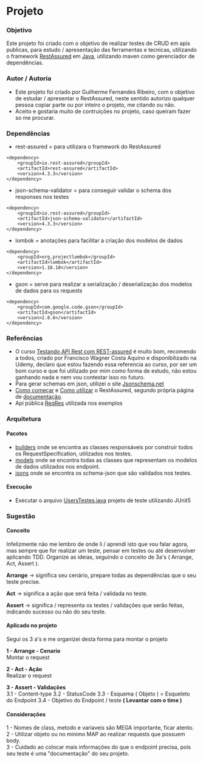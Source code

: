 # Projeto

### Objetivo

Este projeto foi criado com o objetivo de realizar testes de CRUD em apis publicas, para estudo / apresentação das ferramentas e tecnicas, utilizando o
framework [RestAssured](https://rest-assured.io/) em [Java](https://github.com/rest-assured/rest-assured/wiki/Usage), utilizando maven como gerenciador de dependências.

### Autor / Autoria

* Este projeto foi criado por Guilherme Fernandes Ribeiro, com o objetivo de estudar / apresentar o RestAssured, neste
  sentido autorizo qualquer pessoa copiar parte ou por inteiro o projeto, me citando ou não.
* Aceito e gostaria muito de contruições no projeto, caso queiram fazer so me procurar.

### Dependências

* rest-assured = para utilizara o framework do RestAssured
```
<dependency>
    <groupId>io.rest-assured</groupId>
    <artifactId>rest-assured</artifactId>
    <version>4.3.3</version>
</dependency>
```

* json-schema-validator = para conseguir validar o schema dos responses nos testes 
```
<dependency>
    <groupId>io.rest-assured</groupId>
    <artifactId>json-schema-validator</artifactId>
    <version>4.3.3</version>
</dependency>
```

* lombok = anotações para facilitar a criação dos modelos de dados
```
<dependency>
    <groupId>org.projectlombok</groupId>
    <artifactId>lombok</artifactId>
    <version>1.18.18</version>
</dependency>
```

* gson = serve para realizar a serialização / deserialização dos modelos de dados para os requests
```
<dependency>
    <groupId>com.google.code.gson</groupId>
    <artifactId>gson</artifactId>
    <version>2.8.6</version>
</dependency>
```
        
### Referências

* O curso [Testando API Rest com REST-assured](https://www.udemy.com/course/testando-api-rest-com-rest-assured/) é muito
  bom, recomendo a todos, criado por Francisco Wagner Costa Aquino e disponibilizado na Udemy, declaro que estou fazendo
  essa referencia ao curso, por ser um bom curso e que foi utilizado por mim como forma de estudo, não estou ganhando nada e nem vou contestar isso no futuro.
* Para gerar schemas em json, utilizei o site [Jsonschema.net](https://jsonschema.net/home)
* [Como começar](https://github.com/rest-assured/rest-assured/wiki/GettingStarted)
  e [Como utilizar](https://github.com/rest-assured/rest-assured/wiki/Usage) o RestAssured, segundo própria página
  de [documentação](https://rest-assured.io/).
* Api pública [ReqRes](https://reqres.in/) utilizada nos exemplos

### Arquitetura

#### Pacotes

* [builders]() onde se encontra as classes responsáveis por construir todos os RequestSpecification, utilizados nos
  testes.
* [models]() onde se encontra todas as classes que representam os modelos de dados utilizados nos endpoint.
* [jsons]() onde se encontra os schema-json que são validados nos testes.

#### Execução

* Executar o arquivo [UsersTestes.java]() projeto de teste utilizando JUnit5

### Sugestão

#### Conceito

Infelizmente não me lembro de onde li / aprendi isto que vou falar agora, mas sempre que for realizar um teste, pensar em testes ou até desenvolver aplicando TDD.
Organize as ideias, seguindo o conceito de 3a's ( Arrange, Act, Assert ).

**Arrange** -> significa seu cenário, prepare todas as dependências que o seu teste precise.

**Act** -> significa a ação que será feita / validada no teste.

**Assert** -> significa / representa os testes / validações que serão feitas, indicando sucesso ou não do seu teste.

#### Aplicado no projeto

Segui os 3 a's e me organizei desta forma para montar o projeto

**1 - Arrange - Cenario**<br/>
Montar o request

**2 - Act - Ação**<br/>
Realizar o request

**3 - Assert - Validações**<br/>
3.1 - Content-type
3.2 - StatusCode
3.3 - Esquema ( Objeto ) = Esqueleto do Endpoint
3.4 - Objetivo do Endpoint / teste **( Levantar com o time )**

#### Considerações
1 - Nomes de class, metodo e variaveis são MEGA importante, ficar atento.<br/>
2 - Utilizar objeto ou no minimo MAP ao realizar requests que possuem body.<br/>
3 - Cuidado ao colocar mais informações do que o endpoint precisa, pois seu teste é uma "documentação" do seu projeto.<br/>